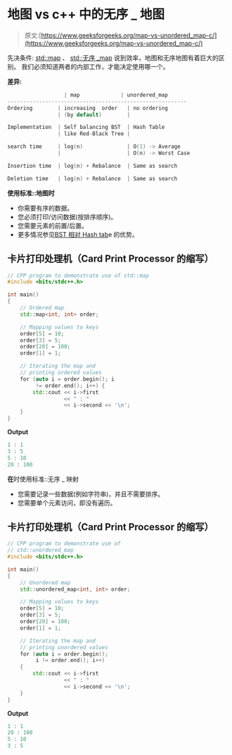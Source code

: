 # 地图 vs c++ 中的无序 _ 地图

> 原文:[https://www.geeksforgeeks.org/map-vs-unordered_map-c/](https://www.geeksforgeeks.org/map-vs-unordered_map-c/)

先决条件: [std::map](https://www.geeksforgeeks.org/map-associative-containers-the-c-standard-template-library-stl/) 、 [std::无序 _map](https://www.geeksforgeeks.org/unordered_map-in-stl-and-its-applications/)
说到效率，地图和无序地图有着巨大的区别。
我们必须知道两者的内部工作，才能决定使用哪一个。

**差异:**

```cpp
                  | map             | unordered_map
---------------------------------------------------------
Ordering        | increasing  order   | no ordering
                | (by default)        |

Implementation  | Self balancing BST  | Hash Table
                | like Red-Black Tree |  

search time     | log(n)              | O(1) -> Average 
                |                     | O(n) -> Worst Case

Insertion time  | log(n) + Rebalance  | Same as search

Deletion time   | log(n) + Rebalance  | Same as search

```

**使用标准::地图时**

*   你需要有序的数据。
*   您必须打印/访问数据(按排序顺序)。
*   您需要元素的前置/后置。
*   更多情况参见[BST 相对 Hash tab](https://www.geeksforgeeks.org/advantages-of-bst-over-hash-table/)e 的优势。

## 卡片打印处理机（Card Print Processor 的缩写）

```cpp
// CPP program to demonstrate use of std::map
#include <bits/stdc++.h>

int main()
{
    // Ordered map
    std::map<int, int> order;

    // Mapping values to keys
    order[5] = 10;
    order[3] = 5;
    order[20] = 100;
    order[1] = 1;

    // Iterating the map and
    // printing ordered values
    for (auto i = order.begin(); i
         != order.end(); i++) {
        std::cout << i->first
                  << " : "
                  << i->second << '\n';
    }
}
```

**Output**

```cpp
1 : 1
3 : 5
5 : 10
20 : 100

```

**在**时使用标准::无序 _ 映射

*   您需要记录一些数据(例如字符串)，并且不需要排序。
*   您需要单个元素访问，即没有遍历。

## 卡片打印处理机（Card Print Processor 的缩写）

```cpp
// CPP program to demonstrate use of
// std::unordered_map
#include <bits/stdc++.h>

int main()
{
    // Unordered map
    std::unordered_map<int, int> order;

    // Mapping values to keys
    order[5] = 10;
    order[3] = 5;
    order[20] = 100;
    order[1] = 1;

    // Iterating the map and
    // printing unordered values
    for (auto i = order.begin();
         i != order.end(); i++)
    {
        std::cout << i->first
                  << " : "
                  << i->second << '\n';
    }
}
```

**Output**

```cpp
1 : 1
20 : 100
5 : 10
3 : 5

```
